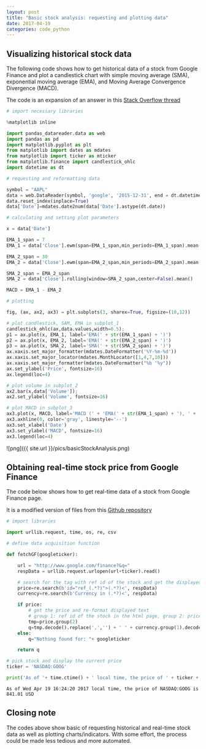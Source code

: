 ```yaml
---
layout: post
title: "Basic stock analysis: requesting and plotting data"
date: 2017-04-19
categories: code_python
---
```



## Visualizing historical stock data

The following code shows how to get historical data of a stock from Google Finance and plot a candlestick chart with simple moving average (SMA), exponential moving average (EMA), and Moving Average Convergence Divergence (MACD).

The code is an expansion of an answer in this [Stack Overflow thread](http://stackoverflow.com/questions/19580116/plotting-candlestick-data-from-a-dataframe-in-python)


```python
# import necessary libraries

%matplotlib inline  

import pandas_datareader.data as web
import pandas as pd
import matplotlib.pyplot as plt
from matplotlib import dates as mdates
from matplotlib import ticker as mticker
from matplotlib.finance import candlestick_ohlc
import datetime as dt
```


```python
# requesting and reformatting data

symbol = "AAPL"
data = web.DataReader(symbol, 'google', '2015-12-31', end = dt.datetime.now())  # use 'google' or 'yahoo' to pick the data source
data.reset_index(inplace=True)
data['Date']=mdates.date2num(data['Date'].astype(dt.date))
```


```python
# calculating and setting plot parameters

x = data['Date']

EMA_1_span = 7
EMA_1 = data['Close'].ewm(span=EMA_1_span,min_periods=EMA_1_span).mean()

EMA_2_span = 30
EMA_2 = data['Close'].ewm(span=EMA_2_span,min_periods=EMA_2_span).mean()

SMA_2_span = EMA_2_span
SMA_2 = data['Close'].rolling(window=SMA_2_span,center=False).mean()

MACD = EMA_1 - EMA_2
```


```python
# plotting

fig, (ax, ax2, ax3) = plt.subplots(3, sharex=True, figsize=(10,12))

# plot candlestick, SAM, EMA in subplot_1
candlestick_ohlc(ax,data.values,width=0.5);
p1 = ax.plot(x, EMA_1, label='EMA(' + str(EMA_1_span) + ')')
p2 = ax.plot(x, EMA_2, label='EMA(' + str(EMA_2_span) + ')')
p3 = ax.plot(x, SMA_2, label='SMA(' + str(SMA_2_span) + ')')
ax.xaxis.set_major_formatter(mdates.DateFormatter('%Y-%m-%d'))
ax.xaxis.set_major_locator(mdates.MonthLocator([1,4,7,10]))
ax.xaxis.set_major_formatter(mdates.DateFormatter("%b '%y"))
ax.set_ylabel('Price', fontsize=16)
ax.legend(loc=4)

# plot volume in subplot_2
ax2.bar(x,data['Volume']);
ax2.set_ylabel('Volume', fontsize=16)

# plot MACD in subplot_3
ax3.plot(x, MACD, label='MACD (' + 'EMA(' + str(EMA_1_span) + '), ' + 'EMA(' + str(EMA_2_span) + '))')
ax3.axhline(0, color='gray', linestyle='--')
ax3.set_xlabel('Date')
ax3.set_ylabel('MACD', fontsize=16)
ax3.legend(loc=4)
```




![png]({{ site.url }}/pics/basicStockAnalysis.png)


## Obtaining real-time stock price from Google Finance

The code below shows how to get real-time data of a stock from Google Finance page.

It is a modified version of files from this [Github repository](https://github.com/keevee09/hacking-google-finance-in-real-time)


```python
# import libraries

import urllib.request, time, os, re, csv
```


```python
# define data acquisition function

def fetchGF(googleticker):

    url = "http://www.google.com/finance?&q="
    respData = urllib.request.urlopen(url+ticker).read()

    # search for the tag with ref id of the stock and get the displayed price and currency
    price=re.search(b'id="ref_(.*?)">(.*?)<', respData)
    currency=re.search(b'Currency in (.*?)<', respData)

    if price:
        # get the price and re-format displayed text
        # group 1: ref id of the stock in the html page, group 2: price
        tmp=price.group(2)
        q=tmp.decode().replace(',','') + ' ' + currency.group(1).decode()
    else:
        q="Nothing found for: "+ googleticker

    return q
```


```python
# pick stock and display the current price
ticker = 'NASDAQ:GOOG'

print('As of '+ time.ctime() + ' local time, the price of ' + ticker + ' is ' + fetchGF(ticker))
```

    As of Wed Apr 19 16:24:20 2017 local time, the price of NASDAQ:GOOG is 841.01 USD


## Closing note

The codes above show basic of requesting historical and real-time stock data as well as plotting charts/indicators. With some effort, the process could be made less tedious and more automated.

